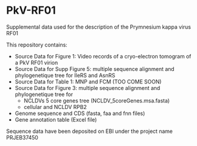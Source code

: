 # PkV-RF01
Supplemental data used for the description of the Prymnesium kappa virus RF01

This repository contains:
- Source Data for Figure 1: Video records of a cryo-electron tomogram of a PkV RF01 virion
- Source Data for Supp Figure 5: multiple sequence alignment and phylogenetique tree for IleRS and AsnRS
- Source Data for Table 1: MNP and FCM (TOO COME SOON)
- Source Data for Figure 3: multiple sequence alignment and phylogenetique tree for
  * NCLDVs 5 core genes tree (NCLDV_5coreGenes.msa.fasta)
  * cellular and NCLDV RPB2
- Genome sequence and CDS (fasta, faa and fnn files)
- Gene annotation table (Excel file)

Sequence data have been deposited on EBI under the project name PRJEB37450
